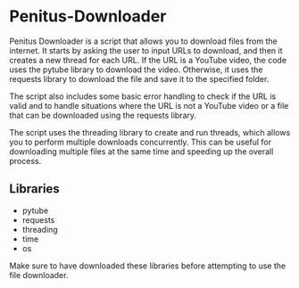 # Penitus-Downloader

Penitus Downloader is a script that allows you to download files from the internet. It starts by asking the user to input URLs to download, and then it creates a new thread for each URL. If the URL is a YouTube video, the code uses the pytube library to download the video. Otherwise, it uses the requests library to download the file and save it to the specified folder.

The script also includes some basic error handling to check if the URL is valid and to handle situations where the URL is not a YouTube video or a file that can be downloaded using the requests library.

The script uses the threading library to create and run threads, which allows you to perform multiple downloads concurrently. This can be useful for downloading multiple files at the same time and speeding up the overall process.

## Libraries

* pytube
* requests
* threading
* time
* os

Make sure to have downloaded these libraries before attempting to use the file downloader.

